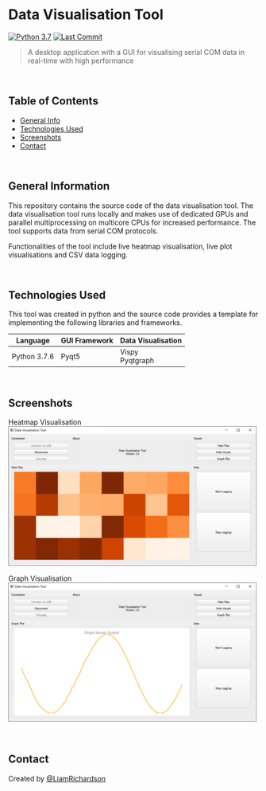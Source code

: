 # Data Visualisation Tool
[![Python 3.7](https://img.shields.io/badge/python-3.7-blue.svg)](https://www.python.org/downloads/release/python-370/)
[![Last Commit](https://img.shields.io/badge/last%20commit-may%202022-orange)]()
> A desktop application with a GUI for visualising serial COM data in real-time with high performance

<br/>
<p align="left">

## Table of Contents

- [General Info](#general-information) <br/>
- [Technologies Used](#technologies-used) <br/>
- [Screenshots](#screenshots) <br/>
- [Contact](#contact)

</p> 
<br/>

## General Information
This repository contains the source code of the data visualisation tool. The data visualisation tool runs locally and
makes use of dedicated GPUs and parallel multiprocessing on multicore CPUs for increased performance. The tool supports data from 
serial COM protocols.

Functionalities of the tool include live heatmap visualisation, live plot visualisations and CSV data logging.

<br/>

## Technologies Used
This tool was created in python and the source code provides a template for implementing the following libraries and 
frameworks.

| Language     | GUI Framework | Data Visualisation   |
|--------------|---------------|----------------------|
| Python 3.7.6 | Pyqt5         | Vispy <br/>Pyqtgraph |

<br/>

## Screenshots
Heatmap Visualisation <br/>
<img src="vispy_pyqt_gui/images/heatmap_screenshot.PNG" alt="drawing" width="500"/>

Graph Visualisation <br/>
<img src="vispy_pyqt_gui/images/graphplot_screenshot.PNG" alt="drawing" width="500"/>

<br/>

## Contact
Created by [@LiamRichardson](https://www.linkedin.com/in/liam-richardson/)
<br/>